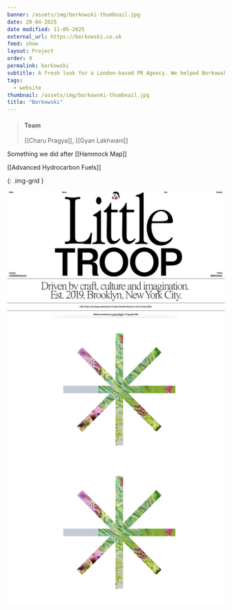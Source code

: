 ```yaml
---
banner: /assets/img/borkowski-thumbnail.jpg
date: 20-04-2025
date modified: 11-05-2025
external_url: https://borkowski.co.uk
feed: show
layout: Project
order: 9
permalink: borkowski
subtitle: A fresh look for a London-based PR Agency. We helped Borkowski refresh their brand and website for a bold new look.
tags:
  - website
thumbnail: /assets/img/borkowski-thumbnail.jpg
title: "Borkowski"
---
```


> #### Team
> [[Charu Pragya]], [[Gyan Lakhwani]]

Something we did after [[Hammock Map]]

[[Advanced Hydrocarbon Fuels]]

{: .img-grid }

![](../assets/img/Borkowski-1.png)![](../assets/img/Borkowski.png)![](../assets/img/Borkowski.png)
